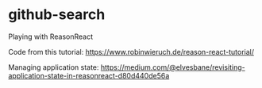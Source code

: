 # github-search
Playing with ReasonReact

Code from this tutorial: 
https://www.robinwieruch.de/reason-react-tutorial/

Managing application state:
https://medium.com/@elvesbane/revisiting-application-state-in-reasonreact-d80d440de56a
